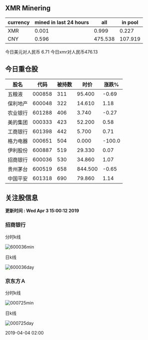 ## XMR Minering

|currency|mined in last 24 hours|all|in pool|
|---|---|---|---|
|XMR|0.001|0.999|0.227|
|CNY|0.596|475.538|107.919|

今日美元对人民币 6.71	今日xmr对人民币476.13


## 今日重仓股 

|股名|代码|被持数|时价|涨跌%|
|---|---|---|---|---|
|五粮液|000858|311|95.400|-0.69|
|保利地产|600048|322|14.610|1.18|
|农业银行|601288|406|3.740|-0.27|
|美的集团|000333|423|52.200|0.58|
|工商银行|601398|442|5.700|0.71|
|格力电器|000651|504|0.000|-100.0|
|伊利股份|600887|519|29.330|0.07|
|招商银行|600036|530|34.860|1.07|
|贵州茅台|600519|658|844.500|-0.65|
|中国平安|601318|690|79.860|1.14|

## 关注股信息
**更新时间 : Wed Apr  3 15:00:12 2019**
### 招商银行 
分时k线

![600036min](http://image.sinajs.cn/newchart/min/n/sh600036.gif)

日k线

![600036day](http://image.sinajs.cn/newchart/daily/n/sh600036.gif)

### 京东方Ａ 
分时k线

![000725min](http://image.sinajs.cn/newchart/min/n/sz000725.gif)

日k线

![000725day](http://image.sinajs.cn/newchart/daily/n/sz000725.gif)

2019-04-04 02:00